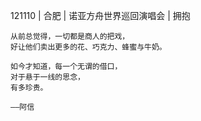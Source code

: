 
121110 | 合肥 | 诺亚方舟世界巡回演唱会 | 拥抱
```
从前总觉得，一切都是商人的把戏，
好让他们卖出更多的花、巧克力、蜂蜜与牛奶。

如今才知道，每一个无谓的借口，
对于悬于一线的思念，
有多珍贵。

——阿信
```
